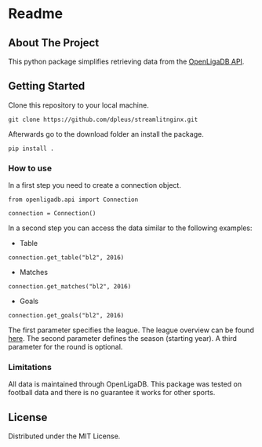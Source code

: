 # Readme

## About The Project
This python package simplifies retrieving data from the [OpenLigaDB API](https://github.com/OpenLigaDB/OpenLigaDB-Samples).

## Getting Started
Clone this repository to your local machine.
```
git clone https://github.com/dpleus/streamlitnginx.git
```

Afterwards go to the download folder an install the package.

```
pip install .
```

### How to use

In a first step you need to create a connection object.

```
from openligadb.api import Connection

connection = Connection()
```

In a second step you can access the data similar to the following examples:
* Table
```
connection.get_table("bl2", 2016)
```

* Matches
```
connection.get_matches("bl2", 2016)
```

* Goals
```
connection.get_goals("bl2", 2016)
```

The first parameter specifies the league. The league overview can be found [here](https://www.openligadb.de/Datenhaushalt/). The second parameter defines the season (starting year). A third parameter for the round is optional.

### Limitations
All data is maintained through OpenLigaDB. This package was tested on football data and there is no guarantee it works for other sports.

## License

Distributed under the MIT License. 
